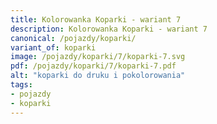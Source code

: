 ```yaml
---
title: Kolorowanka Koparki - wariant 7
description: Kolorowanka Koparki - wariant 7
canonical: /pojazdy/koparki/
variant_of: koparki
image: /pojazdy/koparki/7/koparki-7.svg
pdf: /pojazdy/koparki/7/koparki-7.pdf
alt: "koparki do druku i pokolorowania"
tags:
- pojazdy
- koparki
---
```

